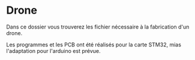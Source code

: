 # Drone
Dans ce dossier vous trouverez les fichier nécessaire à la fabrication d'un drone.

Les programmes et les PCB ont été réalisés pour la carte STM32, mias l'adaptation pour l'arduino est prévue.
